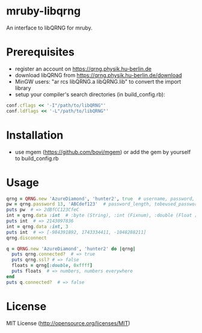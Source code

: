 mruby-libqrng
=============
An interface to libQRNG for mruby.

# Prerequisites
- register an account on <https://qrng.physik.hu-berlin.de>
- download libQRNG from <https://qrng.physik.hu-berlin.de/download>
- MinGW users: "ar rcs libQRNG.a libQRNG.lib" to convert the import library
- setup your compiler's search directories (in build_config.rb):

```ruby
conf.cflags << '-I"/path/to/libQRNG"'
conf.ldflags << '-L"/path/to/libQRNG"'
```

# Installation
- use mgem (<https://github.com/bovi/mgem>) or add the gem by yourself to build_config.rb

# Usage
```ruby
qrng = QRNG.new 'AzureDiamond', 'hunter2', true  # username, password, use ssl (optional)
pw = qrng.password 13, 'ABCdef123'  # password_length, tobeused_password_chars (optional)
puts pw  # => 2dBfCC123CfeC
int = qrng.data :int  # :byte (String), :int (Fixnum), :double (Float [between 0 and 1])
puts int  # => 2143097836
int = qrng.data :int, 3
puts int  # => [-984391892, 1743334411, -1048288211]
qrng.disconnect

q = QRNG.new 'AzureDiamond', 'hunter2' do |qrng|
  puts qrng.connected?  # => true
  puts qrng.ssl? # => false
  floats = qrng[:double, 0xffff]
  puts floats  # => numbers, numbers everywhere
end
puts q.connected?  # => false
```

# License
MIT License (<http://opensource.org/licenses/MIT>)
